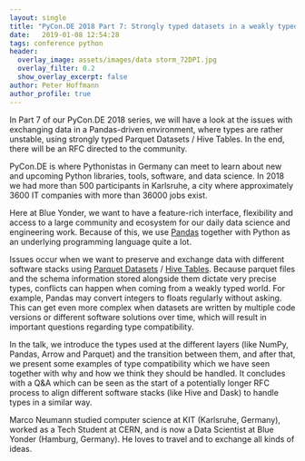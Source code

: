 ```yaml
---
layout: single
title: "PyCon.DE 2018 Part 7: Strongly typed datasets in a weakly typed world"
date:   2019-01-08 12:54:28
tags: conference python
header:
  overlay_image: assets/images/data storm_72DPI.jpg
  overlay_filter: 0.2
  show_overlay_excerpt: false
author: Peter Hoffmann
author_profile: true
---
```


In Part 7 of our PyCon.DE 2018 series, we will have a look at the issues with exchanging data in a Pandas-driven environment, where types are rather unstable, using strongly typed Parquet Datasets / Hive Tables. In the end, there will be an RFC directed to the community. 

PyCon.DE is where Pythonistas in Germany can meet to learn about new and upcoming Python libraries, tools, software, and data science. In 2018 we had more than 500 participants in Karlsruhe, a city where approximately 3600 IT companies with more than 36000 jobs exist.  

Here at Blue Yonder, we want to have a feature-rich interface, flexibility and access to a large community and ecosystem for our daily data science and engineering work. Because of this, we use [Pandas](https://pandas.pydata.org/) together with Python as an underlying programming language quite a lot. 

Issues occur when we want to preserve and exchange data with different software stacks using [Parquet Datasets](https://parquet.apache.org/) / [Hive Tables](https://hive.apache.org/). Because parquet files and the schema information stored alongside them dictate very precise types, conflicts can happen when coming from a weakly typed world. For example, Pandas may convert integers to floats regularly without asking. This can get even more complex when datasets are written by multiple code versions or different software solutions over time, which will result in important questions regarding type compatibility. 

In the talk, we introduce the types used at the different layers (like NumPy, Pandas, Arrow and Parquet) and the transition between them, and after that, we present some examples of type compatibility which we have seen together with why and how we think they should be handled. It concludes with a Q&A which can be seen as the start of a potentially longer RFC process to align different software stacks (like Hive and Dask) to handle types in a similar way. 

Marco Neumann studied computer science at KIT (Karlsruhe, Germany), worked as a Tech Student at CERN, and is now a Data Scientist at Blue Yonder (Hamburg, Germany). He loves to travel and to exchange all kinds of ideas.